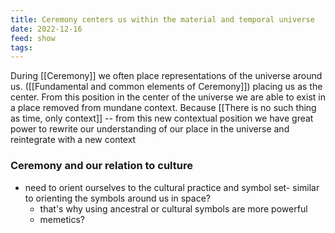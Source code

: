 ```yaml
---
title: Ceremony centers us within the material and temporal universe
date: 2022-12-16
feed: show
tags: 
---
```


During [[Ceremony]] we often place representations of the universe around us. ([[Fundamental and common elements of Ceremony]]) placing us as the center. From this position in the center of the universe we are able to exist in a place removed from mundane context. Because [[There is no such thing as time, only context]] -- from this new contextual position we have great power to rewrite our understanding of our place in the universe and reintegrate with a new context

### Ceremony and our relation to culture
- need to orient ourselves to the cultural practice and symbol set- similar to orienting the symbols around us in space?
    - that's why using ancestral or cultural symbols are more powerful
    - memetics? 
